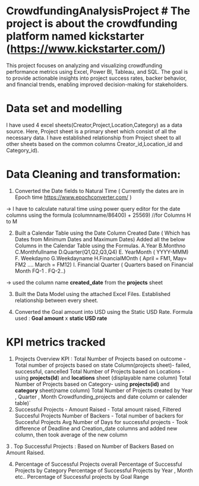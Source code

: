 # CrowdfundingAnalysisProject # The project is about the crowdfunding platform named kickstarter (https://www.kickstarter.com/) 
This project focuses on analyzing and visualizing crowdfunding performance metrics using Excel, Power BI, Tableau, and SQL. The goal is to provide actionable insights into project success rates, backer behavior, and financial trends, enabling improved decision-making for stakeholders.

# Data set and modelling 
I have used 4 excel sheets(Creator,Project,Location,Category) as a data source. Here, Project sheet is a primary sheet which consist of all the necessary data. I have established relationship from Project sheet to all other sheets based on the common columns Creator_id,Location_id and Category_id). 

# Data Cleaning and transformation:

1. Converted the Date fields to Natural Time ( Currently the dates are in Epoch time https://www.epochconverter.com/ ) 

-> I have to calculate natural time using power query editor for the date columns using the formula (columnname/86400) + 25569) //for Columns H to M

2. Built a Calendar Table using the Date Column Created Date ( Which has Dates from Minimum Dates and Maximum Dates)
  Added all the below Columns in the Calendar Table using the Formulas.
   A.Year
   B.Monthno
   C.Monthfullname
   D.Quarter(Q1,Q2,Q3,Q4)
   E. YearMonth ( YYYY-MMM)
   F. Weekdayno
   G.Weekdayname
   H.FinancialMOnth ( April = FM1, May= FM2  …. March = FM12)
   I. Financial Quarter ( Quarters based on Financial Month FQ-1 . FQ-2..)

-> used the column name **created_date** from the **projects** sheet

3. Built the Data Model using the attached Excel Files. Established relationship between every sheet.

4. Converted the Goal amount into USD using the Static USD Rate. Formula used : **Goal amount** x **static USD rate**

# KPI metrics tracked
1. Projects Overview KPI :
     Total Number of Projects based on outcome - Total number of projects based on state Column(projects sheet)- failed, successful, cancelled
     Total Number of Projects based on Locations -using **projects(Id**) and **locations** sheet (displayable name column)
     Total Number of Projects based on  Category- using **projects(id)** and **category** sheet(name column)
     Total Number of Projects created by Year , Quarter , Month Crowdfunding_projects and date column or calender table)` 
2.  Successful Projects -
     Amount Raised - Total amount raised, Filtered Succesful Projects
     Number of Backers - Total number of backers for Succesful Projects
     Avg Number of Days for successful projects - Took difference of Deadline and Creation_date columns and added new column, then took average of the new column

3 . Top Successful Projects :
    Based on Number of Backers
    Based on Amount Raised.

4. Percentage of Successful Projects overall 
   Percentage of Successful Projects  by Category 
   Percentage of Successful Projects by Year , Month etc..
   Percentage of Successful projects by Goal Range


